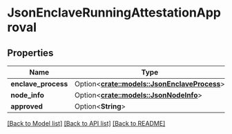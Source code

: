 # JsonEnclaveRunningAttestationApproval

## Properties

Name | Type | Description | Notes
------------ | ------------- | ------------- | -------------
**enclave_process** | Option<[**crate::models::JsonEnclaveProcess**](json_EnclaveProcess.md)> |  | [optional]
**node_info** | Option<[**crate::models::JsonNodeInfo**](json_NodeInfo.md)> |  | [optional]
**approved** | Option<**String**> |  | [optional]

[[Back to Model list]](../README.md#documentation-for-models) [[Back to API list]](../README.md#documentation-for-api-endpoints) [[Back to README]](../README.md)


